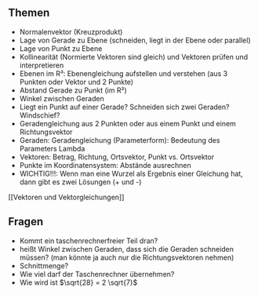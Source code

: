 ## Themen

- Normalenvektor (Kreuzprodukt)
- Lage von Gerade zu Ebene (schneiden, liegt in der Ebene oder parallel)
- Lage von Punkt zu Ebene
- Kollinearität (Normierte Vektoren sind gleich) und Vektoren prüfen und interpretieren
- Ebenen im R³: Ebenengleichung aufstellen und verstehen (aus 3 Punkten oder Vektor und 2 Punkte)
- Abstand Gerade zu Punkt (im R²)
- Winkel zwischen Geraden
- Liegt ein Punkt auf einer Gerade? Schneiden sich zwei Geraden? Windschief?
- Geradengleichung aus 2 Punkten oder aus einem Punkt und einem Richtungsvektor
- Geraden: Geradengleichung (Parameterform): Bedeutung des Parameters Lambda
- Vektoren: Betrag, Richtung, Ortsvektor, Punkt vs. Ortsvektor
- Punkte im Koordinatensystem: Abstände ausrechnen
- WICHTIG!!!: Wenn man eine Wurzel als Ergebnis einer Gleichung hat, dann gibt es zwei Lösungen (+ und -)

[[Vektoren und Vektorgleichungen]]

## Fragen

- Kommt ein taschenrechnerfreier Teil dran?
- heißt Winkel zwischen Geraden, dass sich die Geraden schneiden müssen? (man könnte ja auch nur die Richtungsvektoren nehmen)
- Schnittmenge?
- Wie viel darf der Taschenrechner übernehmen?
- Wie wird ist $\sqrt{28} = 2 \sqrt{7}$